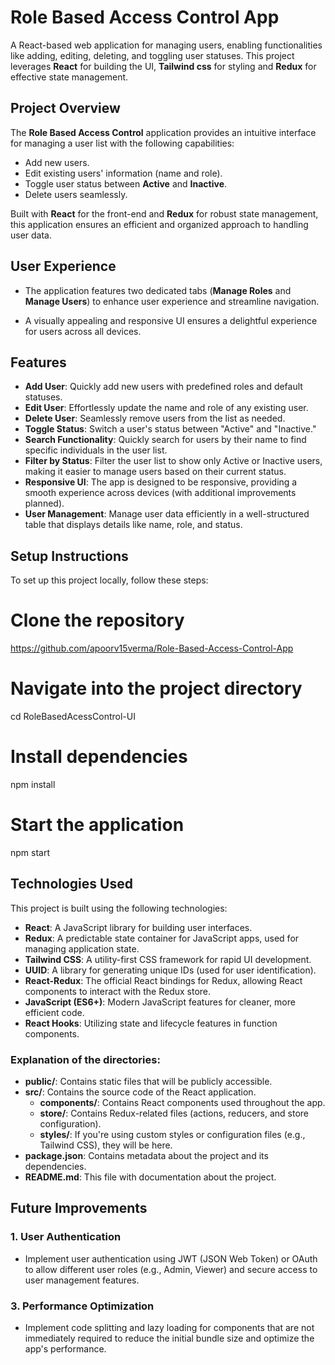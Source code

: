 # Role Based Access Control App

A React-based web application for managing users, enabling functionalities like adding, editing, deleting, and toggling user statuses. This project leverages **React** for building the UI, **Tailwind css** for styling and **Redux** for effective state management.

## Project Overview

The **Role Based Access Control**  application provides an intuitive interface for managing a user list with the following capabilities:

- Add new users.
- Edit existing users' information (name and role).
- Toggle user status between **Active** and **Inactive**.
- Delete users seamlessly.

Built with **React** for the front-end and **Redux** for robust state management, this application ensures an efficient and organized approach to handling user data.

## User Experience

- The application features two dedicated tabs (**Manage Roles** and **Manage Users**) to enhance user experience and streamline navigation.

- A visually appealing and responsive UI ensures a delightful experience for users across all devices.

## Features

- **Add User**: Quickly add new users with predefined roles and default statuses.
- **Edit User**: Effortlessly update the name and role of any existing user.
- **Delete User**: Seamlessly remove users from the list as needed.
- **Toggle Status**: Switch a user's status between "Active" and "Inactive."
- **Search Functionality**: Quickly search for users by their name to find specific individuals in the user list.
- **Filter by Status**: Filter the user list to show only Active or Inactive users, making it easier to manage users based on their current status.
- **Responsive UI**: The app is designed to be responsive, providing a smooth experience across devices (with additional improvements planned).
- **User Management**: Manage user data efficiently in a well-structured table that displays details like name, role, and status.


## Setup Instructions

To set up this project locally, follow these steps:

# Clone the repository

https://github.com/apoorv15verma/Role-Based-Access-Control-App

# Navigate into the project directory
cd RoleBasedAcessControl-UI

# Install dependencies
npm install

# Start the application
npm start


## Technologies Used

This project is built using the following technologies:

- **React**: A JavaScript library for building user interfaces.
- **Redux**: A predictable state container for JavaScript apps, used for managing application state.
- **Tailwind CSS**: A utility-first CSS framework for rapid UI development.
- **UUID**: A library for generating unique IDs (used for user identification).
- **React-Redux**: The official React bindings for Redux, allowing React components to interact with the Redux store.
- **JavaScript (ES6+)**: Modern JavaScript features for cleaner, more efficient code.
- **React Hooks**: Utilizing state and lifecycle features in function components.


### Explanation of the directories:

- **public/**: Contains static files that will be publicly accessible.
- **src/**: Contains the source code of the React application.
  - **components/**: Contains React components used throughout the app.
  - **store/**: Contains Redux-related files (actions, reducers, and store configuration).
  - **styles/**: If you're using custom styles or configuration files (e.g., Tailwind CSS), they will be here.
- **package.json**: Contains metadata about the project and its dependencies.
- **README.md**: This file with documentation about the project.


## Future Improvements

### 1. **User Authentication**
   - Implement user authentication using JWT (JSON Web Token) or OAuth to allow different user roles (e.g., Admin, Viewer) and secure access to user management features.



### 3. **Performance Optimization**
   - Implement code splitting and lazy loading for components that are not immediately required to reduce the initial bundle size and optimize the app's performance.












